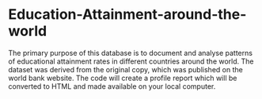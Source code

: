 # Education-Attainment-around-the-world
The primary purpose of this database is to document and analyse patterns of educational attainment rates in different countries around the world. The dataset was derived from the original copy, which was published on the world bank website. 
The code will create a profile report which will be converted to HTML and made available on your local computer. 

